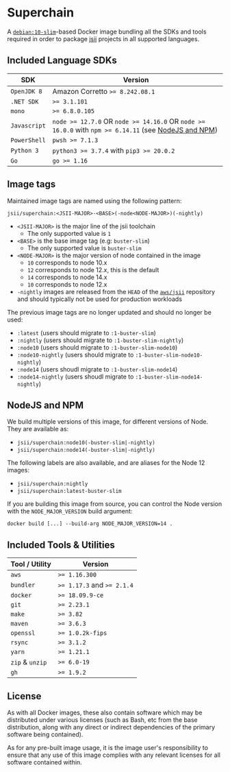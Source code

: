 # Superchain

A [`debian:10-slim`][debian]-based Docker image bundling all the SDKs and tools
required in order to package [jsii] projects in all supported languages.

[debian]: https://hub.docker.com/_/debian
[jsii]: https://github.com/aws/jsii

## Included Language SDKs

SDK             | Version
----------------|-------------------------------------------
`OpenJDK 8`     | Amazon Corretto `>= 8.242.08.1`
`.NET SDK`      | `>= 3.1.101`
`mono`          | `>= 6.8.0.105`
`Javascript`    | `node >= 12.7.0` OR `node >= 14.16.0` OR `node >= 16.0.0` with `npm >= 6.14.11` (see [NodeJS and NPM](#nodejs-and-npm))
`PowerShell`    | `pwsh >= 7.1.3`
`Python 3`      | `python3 >= 3.7.4` with `pip3 >= 20.0.2`
`Go`            | `go >= 1.16`

## Image tags

Maintained image tags are named using the following pattern:

```
jsii/superchain:<JSII-MAJOR>-<BASE>(-node<NODE-MAJOR>)(-nightly)
```

- `<JSII-MAJOR>` is the major line of the jsii toolchain
  - The only supported value is `1`
- `<BASE>` is the base image tag (e.g: `buster-slim`)
  - The only supported value is `buster-slim`
- `<NODE-MAJOR>` is the major version of node contained in the image
  - `10` corresponds to node 10.x
  - `12` corresponds to node 12.x, this is the default
  - `14` corresponds to node 14.x
  - `10` corresponds to node 12.x
- `-nightly` images are released from the `HEAD` of the [`aws/jsii`][jsii]
  repository and should typically not be used for production workloads

The previous image tags are no longer updated and should no longer be used:

- `:latest` (users should migrate to `:1-buster-slim`)
- `:nightly` (users should migrate to `:1-buster-slim-nightly`)
- `:node10` (users should migrate to `:1-buster-slim-node10`)
- `:node10-nightly` (users should migrate to `:1-buster-slim-node10-nightly`)
- `:node14` (users shoudl migrate to `:1-buster-slim-node14`)
- `:node14-nightly` (users shoudl migrate to `:1-buster-slim-node14-nightly`)

## NodeJS and NPM

We build multiple versions of this image, for different versions of Node. They are available as:

* `jsii/superchain:node10(-buster-slim|-nightly)`
* `jsii/superchain:node14(-buster-slim|-nightly)`

The following labels are also available, and are aliases for the Node 12 images:

* `jsii/superchain:nightly`
* `jsii/superchain:latest-buster-slim`

If you are building this image from source, you can control the Node version with the
`NODE_MAJOR_VERSION` build argument:

```
docker build [...] --build-arg NODE_MAJOR_VERSION=14 .
```

## Included Tools & Utilities

Tool / Utility | Version
---------------|--------------------------------------------
`aws`          | `>= 1.16.300`
`bundler`      | `>= 1.17.3` and `>= 2.1.4`
`docker`       | `>= 18.09.9-ce`
`git`          | `>= 2.23.1`
`make`         | `>= 3.82`
`maven`        | `>= 3.6.3`
`openssl`      | `>= 1.0.2k-fips`
`rsync`        | `>= 3.1.2`
`yarn`         | `>= 1.21.1`
`zip` & `unzip`| `>= 6.0-19`
`gh`           | `>= 1.9.2`

## License

As with all Docker images, these also contain software which may be distributed
under various licenses (such as Bash, etc from the base distribution, along with
any direct or indirect dependencies of the primary software being contained).

As for any pre-built image usage, it is the image user's responsibility to
ensure that any use of this image complies with any relevant licenses for all
software contained within.
